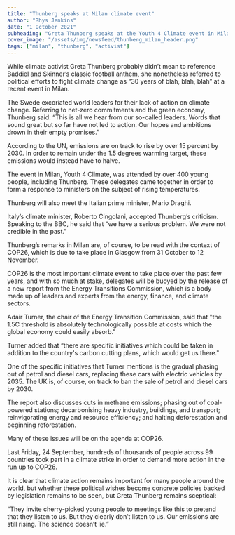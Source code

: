 ```yaml
---
title: "Thunberg speaks at Milan climate event"
author: "Rhys Jenkins"
date: "1 October 2021"
subheading: "Greta Thunberg speaks at the Youth 4 Climate event in Milan. Her message to world leaders? There's much more for everyone to do."
cover_image: "/assets/img/newsfeed/thunberg_milan_header.png"
tags: ["milan", "thunberg", "activist"]   
---
```

While climate activist Greta Thunberg probably didn’t mean to reference Baddiel and Skinner’s classic football anthem, she nonetheless referred to political efforts to fight climate change as “30 years of blah, blah, blah” at a recent event in Milan.

The Swede excoriated world leaders for their lack of action on climate change. Referring to net-zero commitments and the green economy, Thunberg said: “This is all we hear from our so-called leaders. Words that sound great but so far have not led to action. Our hopes and ambitions drown in their empty promises.”

According to the UN, emissions are on track to rise by over 15 percent by 2030. In order to remain under the 1.5 degrees warming target, these emissions would instead have to halve.

The event in Milan, Youth 4 Climate, was attended by over 400 young people, including Thunberg. These delegates came together in order to form a response to ministers on the subject of rising temperatures. 

Thunberg will also meet the Italian prime minister, Mario Draghi.

Italy’s climate minister, Roberto Cingolani, accepted Thunberg’s criticism. Speaking to the BBC, he said that “we have a serious problem. We were not credible in the past.”

Thunberg’s remarks in Milan are, of course, to be read with the context of COP26, which is due to take place in Glasgow from 31 October to 12 November.

COP26 is the most important climate event to take place over the past few years, and with so much at stake, delegates will be buoyed by the release of a new report from the Energy Transitions Commission, which is a body made up of leaders and experts from the energy, finance, and climate sectors.

Adair Turner, the chair of the Energy Transition Commission, said that "the 1.5C threshold is absolutely technologically possible at costs which the global economy could easily absorb."

Turner added that “there are specific initiatives which could be taken in addition to the country's carbon cutting plans, which would get us there." 

One of the specific initiatives that Turner mentions is the gradual phasing out of petrol and diesel cars, replacing these cars with electric vehicles by 2035. The UK is, of course, on track to ban the sale of petrol and diesel cars by 2030.

The report also discusses cuts in methane emissions; phasing out of coal-powered stations; decarbonising heavy industry, buildings, and transport; reinvigorating energy and resource efficiency; and halting deforestation and beginning reforestation.  

Many of these issues will be on the agenda at COP26.

Last Friday, 24 September, hundreds of thousands of people across 99 countries took part in a climate strike in order to demand more action in the run up to COP26. 

It is clear that climate action remains important for many people around the world, but whether these political wishes become concrete policies backed by legislation remains to be seen, but Greta Thunberg remains sceptical:

“They invite cherry-picked young people to meetings like this to pretend that they listen to us. But they clearly don’t listen to us. Our emissions are still rising. The science doesn’t lie.”